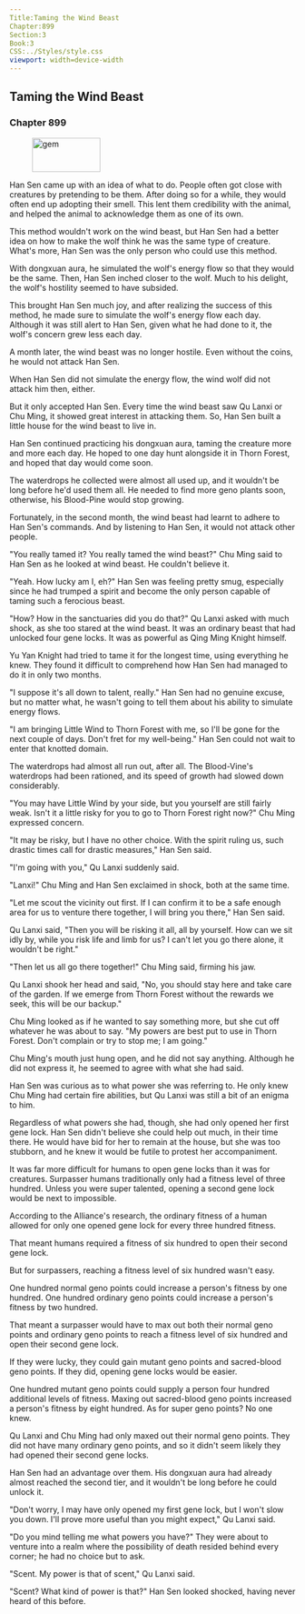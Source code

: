 ```yaml
---
Title:Taming the Wind Beast 
Chapter:899 
Section:3 
Book:3 
CSS:../Styles/style.css 
viewport: width=device-width
---
```

  
## Taming the Wind Beast
### Chapter 899
  
<figure>
	<img src="../Images/gem.gif" alt="gem" id="gem" width="120" height="60" />
</figure>
  

  
Han Sen came up with an idea of what to do. People often got close with creatures by pretending to be them. After doing so for a while, they would often end up adopting their smell. This lent them credibility with the animal, and helped the animal to acknowledge them as one of its own.

This method wouldn't work on the wind beast, but Han Sen had a better idea on how to make the wolf think he was the same type of creature. What's more, Han Sen was the only person who could use this method.

With dongxuan aura, he simulated the wolf's energy flow so that they would be the same. Then, Han Sen inched closer to the wolf. Much to his delight, the wolf's hostility seemed to have subsided.

This brought Han Sen much joy, and after realizing the success of this method, he made sure to simulate the wolf's energy flow each day. Although it was still alert to Han Sen, given what he had done to it, the wolf's concern grew less each day.

A month later, the wind beast was no longer hostile. Even without the coins, he would not attack Han Sen.

When Han Sen did not simulate the energy flow, the wind wolf did not attack him then, either.

But it only accepted Han Sen. Every time the wind beast saw Qu Lanxi or Chu Ming, it showed great interest in attacking them. So, Han Sen built a little house for the wind beast to live in.

Han Sen continued practicing his dongxuan aura, taming the creature more and more each day. He hoped to one day hunt alongside it in Thorn Forest, and hoped that day would come soon.

The waterdrops he collected were almost all used up, and it wouldn't be long before he'd used them all. He needed to find more geno plants soon, otherwise, his Blood-Pine would stop growing.

Fortunately, in the second month, the wind beast had learnt to adhere to Han Sen's commands. And by listening to Han Sen, it would not attack other people.

"You really tamed it? You really tamed the wind beast?" Chu Ming said to Han Sen as he looked at wind beast. He couldn't believe it.

"Yeah. How lucky am I, eh?" Han Sen was feeling pretty smug, especially since he had trumped a spirit and become the only person capable of taming such a ferocious beast.

"How? How in the sanctuaries did you do that?" Qu Lanxi asked with much shock, as she too stared at the wind beast. It was an ordinary beast that had unlocked four gene locks. It was as powerful as Qing Ming Knight himself.

Yu Yan Knight had tried to tame it for the longest time, using everything he knew. They found it difficult to comprehend how Han Sen had managed to do it in only two months.

"I suppose it's all down to talent, really." Han Sen had no genuine excuse, but no matter what, he wasn't going to tell them about his ability to simulate energy flows.

"I am bringing Little Wind to Thorn Forest with me, so I'll be gone for the next couple of days. Don't fret for my well-being." Han Sen could not wait to enter that knotted domain.

The waterdrops had almost all run out, after all. The Blood-Vine's waterdrops had been rationed, and its speed of growth had slowed down considerably.

"You may have Little Wind by your side, but you yourself are still fairly weak. Isn't it a little risky for you to go to Thorn Forest right now?" Chu Ming expressed concern.

"It may be risky, but I have no other choice. With the spirit ruling us, such drastic times call for drastic measures," Han Sen said.

"I'm going with you," Qu Lanxi suddenly said.

"Lanxi!" Chu Ming and Han Sen exclaimed in shock, both at the same time.

"Let me scout the vicinity out first. If I can confirm it to be a safe enough area for us to venture there together, I will bring you there," Han Sen said.

Qu Lanxi said, "Then you will be risking it all, all by yourself. How can we sit idly by, while you risk life and limb for us? I can't let you go there alone, it wouldn't be right."

"Then let us all go there together!" Chu Ming said, firming his jaw.

Qu Lanxi shook her head and said, "No, you should stay here and take care of the garden. If we emerge from Thorn Forest without the rewards we seek, this will be our backup."

Chu Ming looked as if he wanted to say something more, but she cut off whatever he was about to say. "My powers are best put to use in Thorn Forest. Don't complain or try to stop me; I am going."

Chu Ming's mouth just hung open, and he did not say anything. Although he did not express it, he seemed to agree with what she had said.

Han Sen was curious as to what power she was referring to. He only knew Chu Ming had certain fire abilities, but Qu Lanxi was still a bit of an enigma to him.

Regardless of what powers she had, though, she had only opened her first gene lock. Han Sen didn't believe she could help out much, in their time there. He would have bid for her to remain at the house, but she was too stubborn, and he knew it would be futile to protest her accompaniment.

It was far more difficult for humans to open gene locks than it was for creatures. Surpasser humans traditionally only had a fitness level of three hundred. Unless you were super talented, opening a second gene lock would be next to impossible.

According to the Alliance's research, the ordinary fitness of a human allowed for only one opened gene lock for every three hundred fitness.

That meant humans required a fitness of six hundred to open their second gene lock.

But for surpassers, reaching a fitness level of six hundred wasn't easy.

One hundred normal geno points could increase a person's fitness by one hundred. One hundred ordinary geno points could increase a person's fitness by two hundred.

That meant a surpasser would have to max out both their normal geno points and ordinary geno points to reach a fitness level of six hundred and open their second gene lock.

If they were lucky, they could gain mutant geno points and sacred-blood geno points. If they did, opening gene locks would be easier.

One hundred mutant geno points could supply a person four hundred additional levels of fitness. Maxing out sacred-blood geno points increased a person's fitness by eight hundred. As for super geno points? No one knew.

Qu Lanxi and Chu Ming had only maxed out their normal geno points. They did not have many ordinary geno points, and so it didn't seem likely they had opened their second gene locks.

Han Sen had an advantage over them. His dongxuan aura had already almost reached the second tier, and it wouldn't be long before he could unlock it.

"Don't worry, I may have only opened my first gene lock, but I won't slow you down. I'll prove more useful than you might expect," Qu Lanxi said.

"Do you mind telling me what powers you have?" They were about to venture into a realm where the possibility of death resided behind every corner; he had no choice but to ask.

"Scent. My power is that of scent," Qu Lanxi said.

"Scent? What kind of power is that?" Han Sen looked shocked, having never heard of this before.